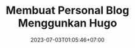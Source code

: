 ---
title: "Membuat Personal Blog Menggunkan Hugo"
summary: "Congo includes Chart.js for powerful charts and data visualisations."
tags: ["Hugo"]
topics: ["Coding"]
series: ["The Coding Diary"]
date: 2023-07-03T01:05:46+07:00
draft: true
---